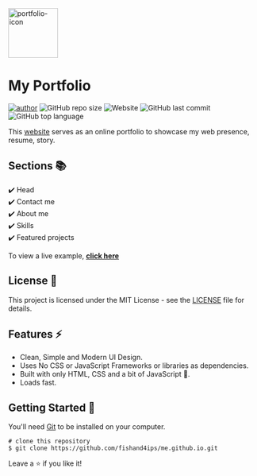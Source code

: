 <img src="https://image.flaticon.com/icons/svg/168/168774.svg" width = "100px" height = "100px" alt="portfolio-icon">

# My Portfolio

[![author](https://img.shields.io/badge/author-fishand4ips-yellowgreen)](https://github.com/fishand4ips/)
![GitHub repo size](https://img.shields.io/github/repo-size/fishand4ips/me.github.io)
![Website](https://img.shields.io/website?down_color=critical&down_message=offline&label=Website%20status&up_color=success&up_message=online&url=https%3A%2F%2Fme.fishand4ips.tk%2F)
![GitHub last commit](https://img.shields.io/github/last-commit/fishand4ips/me.github.io?color=darkblue)
![GitHub top language](https://img.shields.io/github/languages/top/fishand4ips/me.github.io?color=orange)

This [website](https://me.fishand4ips.tk/) serves as an online portfolio to showcase my web presence, resume, story.

## Sections 📚

✔️ Head\
✔️ Contact me\
✔️ About me\
✔️ Skills \
✔️ Featured projects

To view a live example, **[click here](https://me.fishand4ips.tk/)**

## License 📄

This project is licensed under the MIT License - see the [LICENSE](./LICENSE) file for details.

## Features :zap:

- Clean, Simple and Modern UI Design.
- Uses No CSS or JavaScript Frameworks or libraries as dependencies.
- Built with only HTML, CSS and a bit of JavaScript 🔨.
- Loads fast.

## Getting Started 🚀

You'll need [Git](https://git-scm.com) to be installed on your computer. 
```
# clone this repository
$ git clone https://github.com/fishand4ips/me.github.io.git
```

Leave a :star: if you like it!
